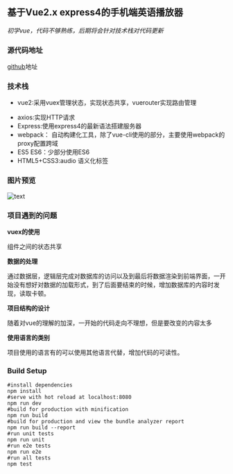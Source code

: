 ## 基于Vue2.x    express4的手机端英语播放器

*初学vue，代码不够熟练，后期将会针对技术栈对代码更新*

### 源代码地址

[github](https://github.com/4lQuiorrA/vonic_pro_1)地址

### 技术栈

+ vue2:采用vuex管理状态，实现状态共享，vuerouter实现路由管理

* axios:实现HTTP请求
* Express:使用express4的最新语法搭建服务器
* webpack： 自动构建化工具，除了vue-cli使用的部分，主要使用webpack的proxy配置跨域
* ES5 ES6：少部分使用ES6
* HTML5+CSS3:audio 语义化标签

### 图片预览

![text](C:\Users\zeng\Desktop\myListenGifs.gif)

### 项目遇到的问题

__vuex的使用__

组件之间的状态共享

__数据的处理__

通过数据层，逻辑层完成对数据库的访问以及到最后将数据渲染到前端界面，一开始没有想好对数据的加载形式，到了后面要结束的时候，增加数据库的内容时发现，读取卡顿。

__项目结构的设计__

随着对vue的理解的加深，一开始的代码走向不理想，但是要改变的内容太多

__使用语言的类别__

项目使用的语言有的可以使用其他语言代替，增加代码的可读性。

### Build Setup

```
#install dependencies
npm install
#serve with hot reload at localhost:8080
npm run dev
#build for production with minification
npm run build
#build for production and view the bundle analyzer report
npm run build --report
#run unit tests
npm run unit
#run e2e tests
npm run e2e
#run all tests
npm test
```



